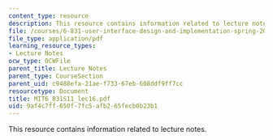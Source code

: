 ```yaml
---
content_type: resource
description: This resource contains information related to lecture notes.
file: /courses/6-831-user-interface-design-and-implementation-spring-2011/9af4c7ff650f7fc5afb265fecb0b23b1_MIT6_831S11_lec16.pdf
file_type: application/pdf
learning_resource_types:
- Lecture Notes
ocw_type: OCWFile
parent_title: Lecture Notes
parent_type: CourseSection
parent_uid: c9488efa-21ae-f733-67eb-608ddf9ff7cc
resourcetype: Document
title: MIT6_831S11_lec16.pdf
uid: 9af4c7ff-650f-7fc5-afb2-65fecb0b23b1
---
```

This resource contains information related to lecture notes.

